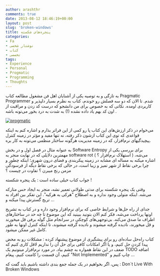 ```yaml
---
author: arashthr
comments: true
date: 2013-08-12 18:46:19+00:00
layout: post
slug: 'broken-windows'
title: پنجره‌های شکسته
categories:
- Fa
- نوشتار شخصی
- کتاب
- تخصصی
tags:
- Experience
- Personal
- Progmatic
- Programming
- Thoughts
---
```




به تازگی و به توصیه یکی‌ از آشنایان اهل فن مشغول مطالعه کتاب Pragmatic Programmer شدم. تا الان که دو سه فصلش رو خوندم، کتاب به نظرم بسیار دلپذیر و کاربردی اومده. نکاتی‌ که به خصوص برای من دانشجو که درست کد زدن و مراقبت از اون کد بهم یاد داده نشده (!) به شدت به درد بخور می‌تونه باشه .


[![progmatic](http://arashthr.files.wordpress.com/2013/08/progmatic.jpg)](http://arashthr.files.wordpress.com/2013/08/progmatic.jpg)

می‌خوام در ذکر ارزش‌های این کتاب پا رو کمی‌ از این فراتر بذارم و اشاره کنم به اینکه قواعدی که توی این کتاب ازشون ذکر رفته، نه تنها مفید و مؤثر در زمینه کنترل پیچیدگیهای نرم‌افزار، که در زمینه مدیریت هرگونه ساختار منظمی می‌تونه به کار بره.

به عنوانه مثال در فصل اول و در بخش Software Entropy برای بررسی‌ یکی‌ از مهمترین دلایلی که در نهایت منجر به software rot ( استهلاک نرم‌افزار ؟ ) می‌شه، اشاره میکنه به مساله ای مشابه در زمینه پیکربندی و فضای درون شهری؛ اینکه چطور و چرا برخی‌ نقاط از شهر تمیز و زیبا است، در حالی‌ که برخی‌ نقاط دیگه از فرسودگی مزمن رنج میبرن ؟ تفاوت در چیست ؟

جواب کتاب خیلی‌ ساده است : یک پنجره شکسته !

وقتی‌ یک پنجره شکسته برای مدتی‌ طولانی تعمیر نشه، منجر به ایجاد حس متارکه می‌شه. اینکه متولی وجود نداره و به اصطلاح "هرکی‌ به هرکیه". این تفکر بین افراد به تریج گسترش پیدا میکنه و ...

جدای از راه حل‌ها و شرایط خاصی‌ که برای نرم‌افزار وجود داره و در کتاب به تشریح اونها پرداخت می‌شه، فکر کنم الان بتونید ببینید که این موضوع تا چه حد در ساختار‌های اطراف ما صدق می‌کنه. بی‌توجهی‌های کوچکی در سرانجام مثل گوله برفی قل میخورند و قل میخورند، نادیده گرفته میشوند و نادیده گرفته میشوند، تا اینکه کنترل اونها به طور کامل غیر ممکن میشود.

کتاب راه‌حل ساده‌ای رو برای پیشگیری از موضوع پیشنهاد کرده : مشکلات رو به محض پیدا کردن حل کنیم، و یا اگر امکانات کافی‌ برای حل آن را نداریم لاقل کاری کنیم که ضعف در این نقاط همواره به چشم بیاد. در مورد نرم‌افزار میتونیم یک TODO اضافه کنیم، آن قسمت را کامنت کنیم، پیغام "Not Implemented" چاپ کنیم و ...

پس، اگر بخواهیم در یک جمله جمع بندی داشته باشیم باید گفت که :
Don`t Live With Broken Windows
